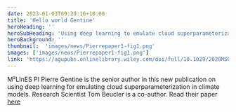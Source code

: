 ```yaml
---
date: 2023-01-03T09:29:16+10:00
title: 'Hello world Gentine'
heroHeading: ''
heroSubHeading: 'Using deep learning to emulate cloud superparameterization - New M²LInES-related paper'
heroBackground: ''
thumbnail:  'images/news/Pierrepaper1-fig1.png'
images: ['images/news/Pierrepaper1-fig1.png']
link: 'https://agupubs.onlinelibrary.wiley.com/doi/full/10.1029/2020MS002385'
---
```


M²LInES PI Pierre Gentine is the senior author in this new publication on using deep learning for emulating cloud superparameterization in climate models. Research Scientist Tom Beucler is a co-author. Read their paper [here](https://agupubs.onlinelibrary.wiley.com/doi/full/10.1029/2020MS002385)
